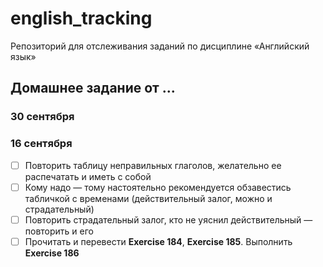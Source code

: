 # english_tracking

Репозиторий для отслеживания заданий по дисциплине «Английский язык»

## Домашнее задание от ...

### 30 сентября

### 16 сентября

- [ ] Повторить таблицу неправильных глаголов, желательно ее распечатать и иметь с собой
- [ ] Кому надо — тому настоятельно рекомендуется обзавестись табличкой с временами (действительный залог, можно и страдательный)
- [ ] Повторить страдательный залог, кто не уяснил действительный — повторить и его
- [ ] Прочитать и перевести **Exercise 184**, **Exercise 185**. Выполнить **Exercise 186**
